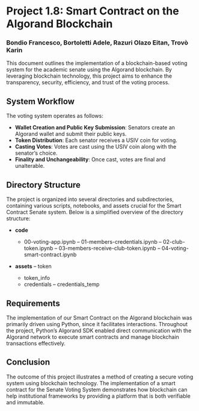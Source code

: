 # Project 1.8: Smart Contract on the Algorand Blockchain

### Bondio Francesco, Bortoletti Adele, Razuri Olazo Eitan, Trovò Karin

This document outlines the implementation of a blockchain-based voting system for the academic senate using the Algorand blockchain. By leveraging blockchain technology, this project aims to enhance the transparency, security, efficiency, and trust of the voting process.

## System Workflow
The voting system operates as follows:
- **Wallet Creation and Public Key Submission**: Senators create an Algorand wallet and submit their public keys.
- **Token Distribution**: Each senator receives a USIV coin for voting.
- **Casting Votes**: Votes are cast using the USIV coin along with the senator’s choice.
- **Finality and Unchangeability**: Once cast, votes are final and unalterable.

## Directory Structure
The project is organized into several directories and subdirectories, containing various scripts, notebooks, and assets crucial for the Smart Contract Senate system. Below is a simplified overview of the directory structure:

- **code**
  - 00-voting-app.ipynb
  – 01-members-credentials.ipynb
  – 02-club-token.ipynb
  – 03-members-receive-club-token.ipynb
  – 04-voting-smart-contract.ipynb

- **assets**
  – token
    - token_info
  - credentials
    – credentials_temp

## Requirements
The implementation of our Smart Contract on the Algorand blockchain was primarily driven using Python, since it facilitates interactions. Throughout the project, Python’s Algorand SDK enabled direct communication with the Algorand network to execute smart contracts and manage blockchain transactions effectively.

## Conclusion
The outcome of this project illustrates a method of creating a secure voting system using blockchain technology. The implementation of a smart contract for the Senate Voting System demonstrates how blockchain can help institutional frameworks by providing a platform that is both verifiable and immutable.
